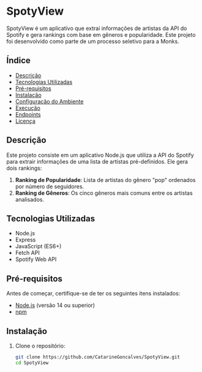 # SpotyView

SpotyView é um aplicativo que extrai informações de artistas da API do Spotify e gera rankings com base em gêneros e popularidade. Este projeto foi desenvolvido como parte de um processo seletivo para a Monks.

## Índice

- [Descrição](#descrição)
- [Tecnologias Utilizadas](#tecnologias-utilizadas)
- [Pré-requisitos](#pré-requisitos)
- [Instalação](#instalação)
- [Configuração do Ambiente](#configuração-do-ambiente)
- [Execução](#execução)
- [Endpoints](#endpoints)
- [Licença](#licença)

## Descrição

Este projeto consiste em um aplicativo Node.js que utiliza a API do Spotify para extrair informações de uma lista de artistas pré-definidos. Ele gera dois rankings:

1. **Ranking de Popularidade**: Lista de artistas do gênero "pop" ordenados por número de seguidores.
2. **Ranking de Gêneros**: Os cinco gêneros mais comuns entre os artistas analisados.

## Tecnologias Utilizadas

- Node.js
- Express
- JavaScript (ES6+)
- Fetch API
- Spotify Web API

## Pré-requisitos

Antes de começar, certifique-se de ter os seguintes itens instalados:

- [Node.js](https://nodejs.org/) (versão 14 ou superior)
- [npm](https://www.npmjs.com/)

## Instalação

1. Clone o repositório:

   ```bash
   git clone https://github.com/CatarineGoncalves/SpotyView.git
   cd SpotyView
